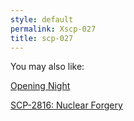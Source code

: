 ```yaml
---
style: default
permalink: Xscp-027
title: scp-027
---
```

You may also like:

[Opening Night](http://scp-wiki.net/opening-night)

[SCP-2816: Nuclear Forgery](http://scp-wiki.net/scp-2816)
